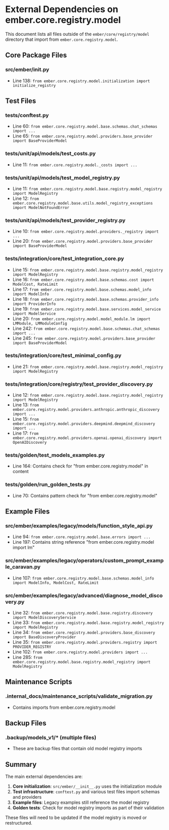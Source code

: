 # External Dependencies on ember.core.registry.model

This document lists all files outside of the `ember/core/registry/model` directory that import from `ember.core.registry.model`.

## Core Package Files

### src/ember/__init__.py
- Line 138: `from ember.core.registry.model.initialization import initialize_registry`

## Test Files

### tests/conftest.py
- Line 60: `from ember.core.registry.model.base.schemas.chat_schemas import ...`
- Line 65: `from ember.core.registry.model.providers.base_provider import BaseProviderModel`

### tests/unit/api/models/test_costs.py
- Line 11: `from ember.core.registry.model._costs import ...`

### tests/unit/api/models/test_model_registry.py
- Line 11: `from ember.core.registry.model.base.registry.model_registry import ModelRegistry`
- Line 12: `from ember.core.registry.model.base.utils.model_registry_exceptions import ModelNotFoundError`

### tests/unit/api/models/test_provider_registry.py
- Line 10: `from ember.core.registry.model.providers._registry import ...`
- Line 20: `from ember.core.registry.model.providers.base_provider import BaseProviderModel`

### tests/integration/core/test_integration_core.py
- Line 15: `from ember.core.registry.model.base.registry.model_registry import ModelRegistry`
- Line 16: `from ember.core.registry.model.base.schemas.cost import ModelCost, RateLimit`
- Line 17: `from ember.core.registry.model.base.schemas.model_info import ModelInfo`
- Line 18: `from ember.core.registry.model.base.schemas.provider_info import ProviderInfo`
- Line 19: `from ember.core.registry.model.base.services.model_service import ModelService`
- Line 20: `from ember.core.registry.model.model_module.lm import LMModule, LMModuleConfig`
- Line 242: `from ember.core.registry.model.base.schemas.chat_schemas import ...`
- Line 245: `from ember.core.registry.model.providers.base_provider import BaseProviderModel`

### tests/integration/core/test_minimal_config.py
- Line 21: `from ember.core.registry.model.base.registry.model_registry import ModelRegistry`

### tests/integration/core/registry/test_provider_discovery.py
- Line 12: `from ember.core.registry.model.base.registry.model_registry import ModelRegistry`
- Line 13: `from ember.core.registry.model.providers.anthropic.anthropic_discovery import ...`
- Line 15: `from ember.core.registry.model.providers.deepmind.deepmind_discovery import ...`
- Line 17: `from ember.core.registry.model.providers.openai.openai_discovery import OpenAIDiscovery`

### tests/golden/test_models_examples.py
- Line 164: Contains check for "from ember.core.registry.model" in content

### tests/golden/run_golden_tests.py
- Line 70: Contains pattern check for "from ember.core.registry.model"

## Example Files

### src/ember/examples/legacy/models/function_style_api.py
- Line 94: `from ember.core.registry.model.base.errors import ...`
- Line 197: Contains string reference "from ember.core.registry.model import lm"

### src/ember/examples/legacy/operators/custom_prompt_example_caravan.py
- Line 107: `from ember.core.registry.model.base.schemas.model_info import ModelInfo, ModelCost, RateLimit`

### src/ember/examples/legacy/advanced/diagnose_model_discovery.py
- Line 32: `from ember.core.registry.model.base.registry.discovery import ModelDiscoveryService`
- Line 33: `from ember.core.registry.model.base.registry.model_registry import ModelRegistry`
- Line 34: `from ember.core.registry.model.providers.base_discovery import BaseDiscoveryProvider`
- Line 35: `from ember.core.registry.model.providers.registry import PROVIDER_REGISTRY`
- Line 102: `from ember.core.registry.model.providers import ...`
- Line 285: `from ember.core.registry.model.base.registry.model_registry import ModelRegistry`

## Maintenance Scripts

### .internal_docs/maintenance_scripts/validate_migration.py
- Contains imports from ember.core.registry.model

## Backup Files

### .backup/models_v1/* (multiple files)
- These are backup files that contain old model registry imports

## Summary

The main external dependencies are:
1. **Core initialization**: `src/ember/__init__.py` uses the initialization module
2. **Test infrastructure**: `conftest.py` and various test files import schemas and providers
3. **Example files**: Legacy examples still reference the model registry
4. **Golden tests**: Check for model registry imports as part of their validation

These files will need to be updated if the model registry is moved or restructured.